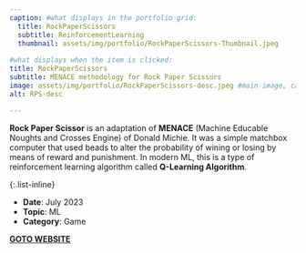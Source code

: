 ```yaml
---
caption: #what displays in the portfolio grid:
  title: RockPaperScissors
  subtitle: ReinforcementLearning
  thumbnail: assets/img/portfolio/RockPaperScissors-Thumbnail.jpeg
  
#what displays when the item is clicked:
title: RockPaperScissors
subtitle: MENACE methodology for Rock Paper Scissors
image: assets/img/portfolio/RockPaperScissors-desc.jpeg #main image, can be a link or a file in assets/img/portfolio
alt: RPS-desc

---
```

**Rock Paper Scissor** is an adaptation of **MENACE** (Machine Educable Noughts and Crosses Engine) of Donald Michie. It was a simple matchbox computer that used beads to alter
the probability of wining or losing by means of reward and punishment. In modern ML, this is a type of reinforcement learning algorithm called **Q-Learning Algorithm**.

{:.list-inline}
- **Date**: July 2023
- **Topic**: ML
- **Category**: Game

[**GOTO WEBSITE**](https://yasirahmadx.github.io/RockPaperScissors/)
